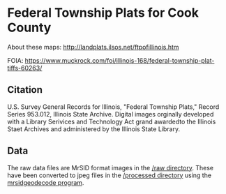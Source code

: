 # Federal Township Plats for Cook County

About these maps: http://landplats.ilsos.net/ftpofillinois.htm

FOIA: https://www.muckrock.com/foi/illinois-168/federal-township-plat-tiffs-60263/

## Citation
U.S. Survey General Records for Illinois, "Federal Township Plats," Record Series 953.012, Illinois State Archive. Digital images orginally developed with a Library Serivices and Technology Act grand awardedto the Illinois Staet Archives and administered by the Illinois State Library.

## Data

The raw data files are MrSID format images in the [/raw directory](raw/). These have been converted to jpeg files in the [/processed directory](processed) using the [mrsidgeodecode program](https://www.extensis.com/support/geoexpress-10).